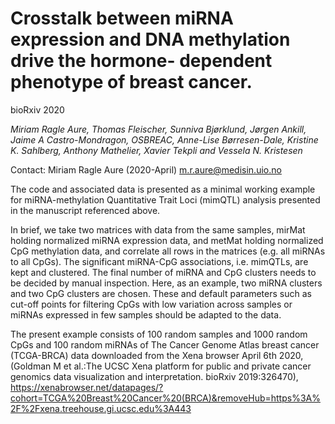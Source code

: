 # Crosstalk between miRNA expression and DNA methylation drive the hormone- dependent phenotype of breast cancer. 

bioRxiv 2020

*Miriam Ragle Aure, Thomas Fleischer, Sunniva Bjørklund, Jørgen Ankill, Jaime A Castro-Mondragon, OSBREAC, Anne-Lise Børresen-Dale, Kristine K. Sahlberg, Anthony Mathelier, Xavier Tekpli and Vessela N. Kristesen*

Contact: Miriam Ragle Aure (2020-April) m.r.aure@medisin.uio.no

The code and associated data is presented as a minimal working example for miRNA-methylation Quantitative Trait Loci (mimQTL) analysis presented in the manuscript referenced above.

In brief, we take two matrices with data from the same samples, mirMat holding normalized miRNA expression data, and metMat holding normalized CpG methylation data, and correlate all rows in the matrices (e.g. all miRNAs to all CpGs). The significant miRNA-CpG associations, i.e. mimQTLs, are kept and clustered. The final number of miRNA and CpG clusters needs to be decided by manual inspection. Here, as an example, two miRNA clusters and two CpG clusters are chosen. These and default parameters such as cut-off points for filtering CpGs with low variation across samples or miRNAs expressed in few samples should be adapted to the data.

The present example consists of 100 random samples and 1000 random CpGs and 100 random miRNAs of The Cancer Genome Atlas breast cancer (TCGA-BRCA) data downloaded from the Xena browser April 6th 2020, (Goldman M et al.:The UCSC Xena platform for public and private cancer genomics data visualization and interpretation. bioRxiv 2019:326470), https://xenabrowser.net/datapages/?cohort=TCGA%20Breast%20Cancer%20(BRCA)&removeHub=https%3A%2F%2Fxena.treehouse.gi.ucsc.edu%3A443
